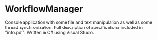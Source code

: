 # WorkflowManager
Console application with some file and text manipulation as well as some thread synchronization. Full description of specifications included in "info.pdf". Written in C# using Visual Studio.

